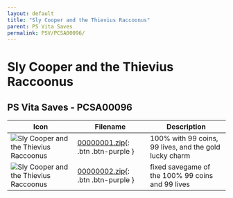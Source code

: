 ```yaml
---
layout: default
title: "Sly Cooper and the Thievius Raccoonus"
parent: PS Vita Saves
permalink: PSV/PCSA00096/
---
```

# Sly Cooper and the Thievius Raccoonus

## PS Vita Saves - PCSA00096

| Icon | Filename | Description |
|------|----------|-------------|
| ![Sly Cooper and the Thievius Raccoonus](https://github.com/bucanero/apollo-vita/raw/main/sce_sys/icon0.png) | [00000001.zip](00000001.zip){: .btn .btn-purple } | 100% with 99 coins, 99 lives, and the gold lucky charm  |
| ![Sly Cooper and the Thievius Raccoonus](https://github.com/bucanero/apollo-vita/raw/main/sce_sys/icon0.png) | [00000002.zip](00000002.zip){: .btn .btn-purple } | fixed savegame of the 100% 99 coins and 99 lives  |
